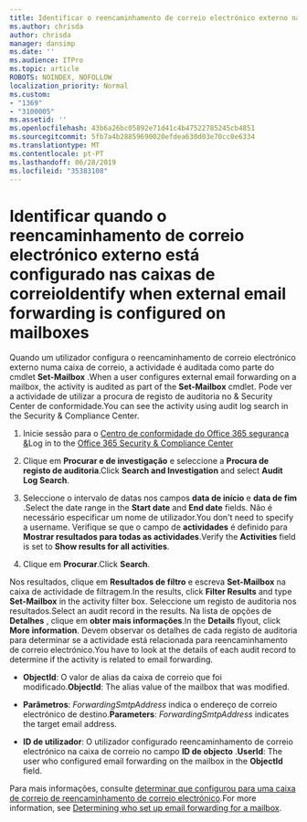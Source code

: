 ```yaml
---
title: Identificar o reencaminhamento de correio electrónico externo nas caixas de correio nos registos de auditoria
ms.author: chrisda
author: chrisda
manager: dansimp
ms.date: ''
ms.audience: ITPro
ms.topic: article
ROBOTS: NOINDEX, NOFOLLOW
localization_priority: Normal
ms.custom:
- "1369"
- "3100005"
ms.assetid: ''
ms.openlocfilehash: 43b6a26bc05892e71d41c4b47522785245cb4851
ms.sourcegitcommit: 5fb7a4b28859690020efdea630d03e70cc0e6334
ms.translationtype: MT
ms.contentlocale: pt-PT
ms.lasthandoff: 06/28/2019
ms.locfileid: "35383108"
---
```

# <a name="identify-when-external-email-forwarding-is-configured-on-mailboxes"></a><span data-ttu-id="e3db5-102">Identificar quando o reencaminhamento de correio electrónico externo está configurado nas caixas de correio</span><span class="sxs-lookup"><span data-stu-id="e3db5-102">Identify when external email forwarding is configured on mailboxes</span></span>

<span data-ttu-id="e3db5-103">Quando um utilizador configura o reencaminhamento de correio electrónico externo numa caixa de correio, a actividade é auditada como parte do cmdlet **Set-Mailbox** .</span><span class="sxs-lookup"><span data-stu-id="e3db5-103">When a user configures external email forwarding on a mailbox, the activity is audited as part of the **Set-Mailbox** cmdlet.</span></span> <span data-ttu-id="e3db5-104">Pode ver a actividade de utilizar a procura de registo de auditoria no & Security Center de conformidade.</span><span class="sxs-lookup"><span data-stu-id="e3db5-104">You can see the activity using audit log search in the Security & Compliance Center.</span></span>

1. <span data-ttu-id="e3db5-105">Inicie sessão para o [Centro de conformidade do Office 365 segurança &](https://protection.office.com/)</span><span class="sxs-lookup"><span data-stu-id="e3db5-105">Log in to the [Office 365 Security & Compliance Center](https://protection.office.com/)</span></span>

2. <span data-ttu-id="e3db5-106">Clique em **Procurar e de investigação** e seleccione a **Procura de registo de auditoria**.</span><span class="sxs-lookup"><span data-stu-id="e3db5-106">Click **Search and Investigation** and select **Audit Log Search**.</span></span>

3. <span data-ttu-id="e3db5-107">Seleccione o intervalo de datas nos campos **data de início** e **data de fim** .</span><span class="sxs-lookup"><span data-stu-id="e3db5-107">Select the date range in the **Start date** and **End date** fields.</span></span> <span data-ttu-id="e3db5-108">Não é necessário especificar um nome de utilizador.</span><span class="sxs-lookup"><span data-stu-id="e3db5-108">You don't need to specify a username.</span></span> <span data-ttu-id="e3db5-109">Verifique se que o campo de **actividades** é definido para **Mostrar resultados para todas as actividades**.</span><span class="sxs-lookup"><span data-stu-id="e3db5-109">Verify the **Activities** field is set to **Show results for all activities**.</span></span>

4. <span data-ttu-id="e3db5-110">Clique em **Procurar**.</span><span class="sxs-lookup"><span data-stu-id="e3db5-110">Click **Search**.</span></span>

<span data-ttu-id="e3db5-111">Nos resultados, clique em **Resultados de filtro** e escreva **Set-Mailbox** na caixa de actividade de filtragem.</span><span class="sxs-lookup"><span data-stu-id="e3db5-111">In the results, click **Filter Results** and type **Set-Mailbox** in the activity filter box.</span></span> <span data-ttu-id="e3db5-112">Seleccione um registo de auditoria nos resultados.</span><span class="sxs-lookup"><span data-stu-id="e3db5-112">Select an audit record in the results.</span></span> <span data-ttu-id="e3db5-113">Na lista de opções de **Detalhes** , clique em **obter mais informações**.</span><span class="sxs-lookup"><span data-stu-id="e3db5-113">In the **Details** flyout, click **More information**.</span></span> <span data-ttu-id="e3db5-114">Devem observar os detalhes de cada registo de auditoria para determinar se a actividade está relacionada para reencaminhamento de correio electrónico.</span><span class="sxs-lookup"><span data-stu-id="e3db5-114">You have to look at the details of each audit record to determine if the activity is related to email forwarding.</span></span>

- <span data-ttu-id="e3db5-115">**ObjectId**: O valor de alias da caixa de correio que foi modificado.</span><span class="sxs-lookup"><span data-stu-id="e3db5-115">**ObjectId**: The alias value of the mailbox that was modified.</span></span>

- <span data-ttu-id="e3db5-116">**Parâmetros**: _ForwardingSmtpAddress_ indica o endereço de correio electrónico de destino.</span><span class="sxs-lookup"><span data-stu-id="e3db5-116">**Parameters**: _ForwardingSmtpAddress_ indicates the target email address.</span></span>

- <span data-ttu-id="e3db5-117">**ID de utilizador**: O utilizador configurado reencaminhamento de correio electrónico na caixa de correio no campo **ID de objecto** .</span><span class="sxs-lookup"><span data-stu-id="e3db5-117">**UserId**: The user who configured email forwarding on the mailbox in the **ObjectId** field.</span></span>

<span data-ttu-id="e3db5-118">Para mais informações, consulte [determinar que configurou para uma caixa de correio de reencaminhamento de correio electrónico](https://docs.microsoft.com/office365/securitycompliance/auditing-troubleshooting-scenarios#determining-who-set-up-email-forwarding-for-a-mailbox).</span><span class="sxs-lookup"><span data-stu-id="e3db5-118">For more information, see [Determining who set up email forwarding for a mailbox](https://docs.microsoft.com/office365/securitycompliance/auditing-troubleshooting-scenarios#determining-who-set-up-email-forwarding-for-a-mailbox).</span></span>
